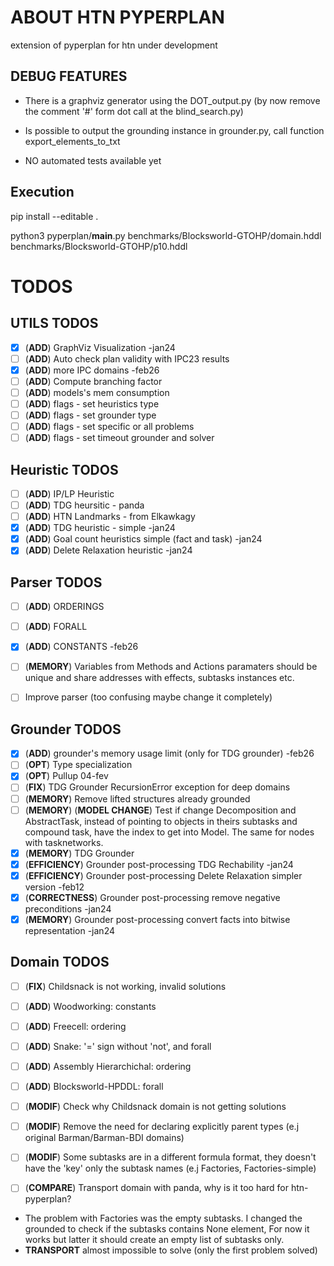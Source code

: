 # ABOUT HTN PYPERPLAN
extension of pyperplan for htn under development

## DEBUG FEATURES

* There is a graphviz generator using the DOT_output.py (by now remove the comment '#' form dot call at the blind_search.py)

* Is possible to output the grounding instance in grounder.py, call function export_elements_to_txt

* NO automated tests available yet

## Execution
pip install --editable .

python3 pyperplan/__main__.py benchmarks/Blocksworld-GTOHP/domain.hddl benchmarks/Blocksworld-GTOHP/p10.hddl


# TODOS
## UTILS TODOS
- [x] (**ADD**)  GraphViz Visualization -jan24
- [ ] (**ADD**)  Auto check plan validity with IPC23 results
- [x] (**ADD**)  more IPC domains -feb26
- [ ] (**ADD**)  Compute branching factor
- [ ] (**ADD**) models's mem consumption
- [ ] (**ADD**) flags - set heuristics type
- [ ] (**ADD**) flags - set grounder type
- [ ] (**ADD**) flags - set specific or all problems
- [ ] (**ADD**) flags - set timeout grounder and solver

## Heuristic TODOS
- [ ] (**ADD**) IP/LP Heuristic
- [ ] (**ADD**) TDG heursitic - panda
- [ ] (**ADD**) HTN Landmarks - from Elkawkagy
- [x] (**ADD**) TDG heuristic - simple -jan24
- [x] (**ADD**) Goal count heuristics simple (fact and task) -jan24
- [x] (**ADD**) Delete Relaxation heuristic -jan24

## Parser TODOS
- [ ] (**ADD**) ORDERINGS
- [ ] (**ADD**) FORALL
- [x] (**ADD**) CONSTANTS -feb26
- [ ] (**MEMORY**) Variables from Methods and Actions paramaters should be unique and share addresses with effects, subtasks instances etc.
- [ ] Improve parser (too confusing maybe change it completely)


## Grounder TODOS
- [x] (**ADD**) grounder's memory usage limit (only for TDG grounder) -feb26
- [ ] (**OPT**) Type specialization
- [x] (**OPT**) Pullup 04-fev
- [ ] (**FIX**) TDG Grounder RecursionError exception for deep domains
- [ ] (**MEMORY**) Remove lifted structures already grounded
- [ ] (**MEMORY**) (**MODEL CHANGE**) Test if change Decomposition and AbstractTask, instead of pointing to objects in theirs subtasks and compound task, have the index to get into Model. The same for nodes with tasknetworks.
- [x] (**MEMORY**) TDG Grounder
- [x] (**EFFICIENCY**) Grounder post-processing TDG Rechability -jan24
- [x] (**EFFICIENCY**) Grounder post-processing Delete Relaxation simpler version -feb12
- [x] (**CORRECTNESS**) Grounder post-processing remove negative preconditions -jan24
- [x] (**MEMORY**) Grounder post-processing convert facts into bitwise representation -jan24

## Domain TODOS
- [ ] (**FIX**) Childsnack is not working, invalid solutions
- [ ] (**ADD**) Woodworking: constants
- [ ] (**ADD**) Freecell: ordering
- [ ] (**ADD**) Snake: '=' sign without 'not', and forall
- [ ] (**ADD**) Assembly Hierarchichal: ordering
- [ ] (**ADD**) Blocksworld-HPDDL: forall
- [ ] (**MODIF**) Check why Childsnack domain is not getting solutions
- [ ] (**MODIF**) Remove the need for declaring explicitly parent types (e.j original Barman/Barman-BDI domains)
- [ ] (**MODIF**) Some subtasks are in a different formula format, they doesn't have the 'key' only the subtask names (e.j Factories, Factories-simple)
- [ ] (**COMPARE**) Transport domain with panda, why is it too hard for htn-pyperplan?


* The problem with Factories was the empty subtasks. I changed the grounded to check if the subtasks contains None element, For now it works but latter it should create an empty list of subtasks only.
* **TRANSPORT** almost impossible to solve (only the first problem solved)

